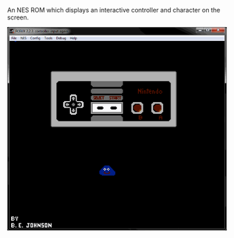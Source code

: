 An NES ROM which displays an interactive controller and character on the screen.

![Screenshot](screenshot.gif?raw=true "Screenshot")
